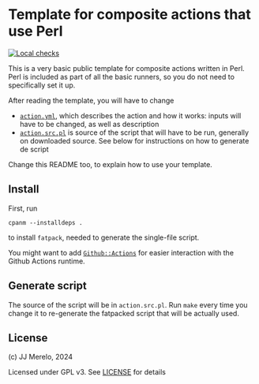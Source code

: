 # Template for composite actions that use Perl

[![Local checks](https://github.com/JJ/gha-get-last-artifact/actions/workflows/test.yml/badge.svg)](https://github.com/JJ/gha-get-last-artifact/actions/workflows/test.yml)

This is a very basic public template for composite actions written in Perl. Perl
is included as part of all the basic runners, so you do not need to specifically
set it up.

After reading the template, you will have to change

- [`action.yml`](action.yml), which describes the action and how it works:
  inputs will have to be changed, as well as description
- [`action.src.pl`](action.src.pl) is source of the script that will have to be
  run, generally on downloaded source. See below for instructions on how to
  generate de script

Change this README too, to explain how to use your template.

## Install

First, run 

```
cpanm --installdeps .
```

to install `fatpack`, needed to generate the single-file script.

You might want to add
[`Github::Actions`](https://metacpan.org/pod/GitHub::Actions) for easier
interaction with the Github Actions runtime.


## Generate script

The source of the script will be in `action.src.pl`. Run `make` every time you
change it to re-generate the fatpacked script that will be actually used.

## License

(c) JJ Merelo, 2024

Licensed under GPL v3. See [LICENSE](LICENSE) for details
